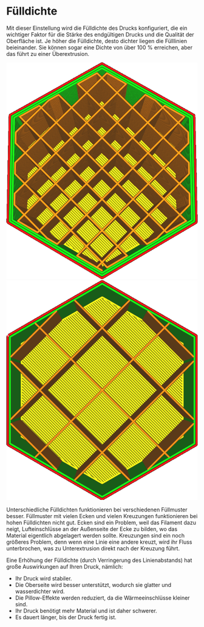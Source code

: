 Fülldichte
====
Mit dieser Einstellung wird die Fülldichte des Drucks konfiguriert, die ein wichtiger Faktor für die Stärke des endgültigen Drucks und die Qualität der Oberfläche ist. Je höher die Fülldichte, desto dichter liegen die Fülllinien beieinander. Sie können sogar eine Dichte von über 100 % erreichen, aber das führt zu einer Überextrusion.

![20% Fülldichte](../images/infill_sparse_density_high.png)
![10% Fülldichte](../images/infill_sparse_density_low.png)

Unterschiedliche Fülldichten funktionieren bei verschiedenen Füllmuster besser. Füllmuster mit vielen Ecken und vielen Kreuzungen funktionieren bei hohen Fülldichten nicht gut. Ecken sind ein Problem, weil das Filament dazu neigt, Lufteinschlüsse an der Außenseite der Ecke zu bilden, wo das Material eigentlich abgelagert werden sollte. Kreuzungen sind ein noch größeres Problem, denn wenn eine Linie eine andere kreuzt, wird ihr Fluss unterbrochen, was zu Unterextrusion direkt nach der Kreuzung führt.

Eine Erhöhung der Fülldichte (durch Verringerung des Linienabstands) hat große Auswirkungen auf Ihren Druck, nämlich:
* Ihr Druck wird stabiler.
* Die Oberseite wird besser unterstützt, wodurch sie glatter und wasserdichter wird.
* Die Pillow-Effekte werden reduziert, da die Wärmeeinschlüsse kleiner sind.
* Ihr Druck benötigt mehr Material und ist daher schwerer.
* Es dauert länger, bis der Druck fertig ist.